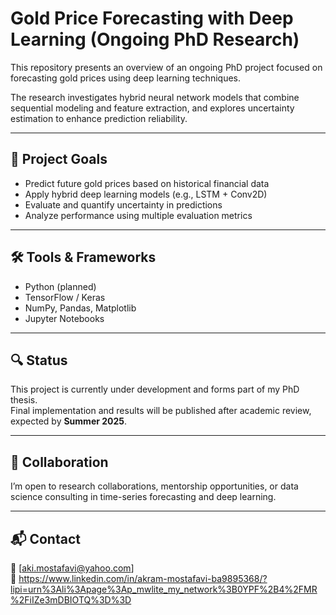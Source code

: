 
# Gold Price Forecasting with Deep Learning (Ongoing PhD Research)

This repository presents an overview of an ongoing PhD project focused on forecasting gold prices using deep learning techniques.

The research investigates hybrid neural network models that combine sequential modeling and feature extraction, and explores uncertainty estimation to enhance prediction reliability.

---

## 🧠 Project Goals

- Predict future gold prices based on historical financial data
- Apply hybrid deep learning models (e.g., LSTM + Conv2D)
- Evaluate and quantify uncertainty in predictions
- Analyze performance using multiple evaluation metrics

---

## 🛠️ Tools & Frameworks

- Python (planned)
- TensorFlow / Keras
- NumPy, Pandas, Matplotlib
- Jupyter Notebooks

---

## 🔍 Status

This project is currently under development and forms part of my PhD thesis.  
Final implementation and results will be published after academic review, expected by **Summer 2025**.

---

## 🤝 Collaboration

I’m open to research collaborations, mentorship opportunities, or data science consulting in time-series forecasting and deep learning.

---

## 📬 Contact

📧 [aki.mostafavi@yahoo.com]  
🔗 https://www.linkedin.com/in/akram-mostafavi-ba9895368/?lipi=urn%3Ali%3Apage%3Ap_mwlite_my_network%3B0YPF%2B4%2FMR%2FiIZe3mDBIOTQ%3D%3D
